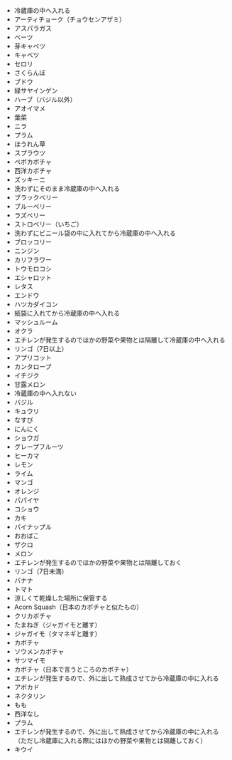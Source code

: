 * 冷蔵庫の中へ入れる
 * アーティチョーク（チョウセンアザミ）
 * アスパラガス
 * ベーツ
 * 芽キャベツ
 * キャベツ
 * セロリ
 * さくらんぼ
 * ブドウ
 * 緑サヤインゲン
 * ハーブ（バジル以外）
 * アオイマメ
 * 葉菜
 * ニラ
 * プラム
 * ほうれん草
 * スプラウツ
 * ペポカボチャ
 * 西洋カボチャ
 * ズッキーニ
* 洗わずにそのまま冷蔵庫の中へ入れる
 * ブラックベリー
 * ブルーベリー
 * ラズベリー
 * ストロベリー（いちご）
* 洗わずにビニール袋の中に入れてから冷蔵庫の中へ入れる
 * ブロッコリー
 * ニンジン
 * カリフラワー
 * トウモロコシ
 * エシャロット
 * レタス
 * エンドウ
 * ハツカダイコン
* 紙袋に入れてから冷蔵庫の中へ入れる
 * マッシュルーム
 * オクラ
* エチレンが発生するのでほかの野菜や果物とは隔離して冷蔵庫の中へ入れる
 * リンゴ（7日以上）
 * アプリコット
 * カンタロープ
 * イチジク
 * 甘露メロン
* 冷蔵庫の中へ入れない
 * バジル
 * キュウリ
 * なすび
 * にんにく
 * ショウガ
 * グレープフルーツ
 * ヒーカマ
 * レモン
 * ライム
 * マンゴ
 * オレンジ
 * パパイヤ
 * コショウ
 * カキ
 * パイナップル
 * おおばこ
 * ザクロ
 * メロン
* エチレンが発生するのでほかの野菜や果物とは隔離しておく
 * リンゴ（7日未満）
 * バナナ
 * トマト
* 涼しくて乾燥した場所に保管する
 * Acorn Squash（日本のカボチャと似たもの）
 * クリカボチャ
 * たまねぎ（ジャガイモと離す）
 * ジャガイモ（タマネギと離す）
 * カボチャ
 * ソウメンカボチャ
 * サツマイモ
 * カボチャ（日本で言うところのカボチャ）
* エチレンが発生するので、外に出して熟成させてから冷蔵庫の中に入れる
 * アボカド
 * ネクタリン
 * もも
 * 西洋なし
 * プラム
* エチレンが発生するので、外に出して熟成させてから冷蔵庫の中に入れる（ただし冷蔵庫に入れる際にはほかの野菜や果物とは隔離しておく）
 * キウイ



